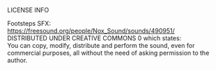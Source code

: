 LICENSE INFO

Footsteps SFX: \
https://freesound.org/people/Nox_Sound/sounds/490951/ \
DISTRIBUTED UNDER CREATIVE COMMONS 0 which states:\
You can copy, modify, distribute and perform the sound, even for commercial purposes, all without the need of asking permission to the author.
